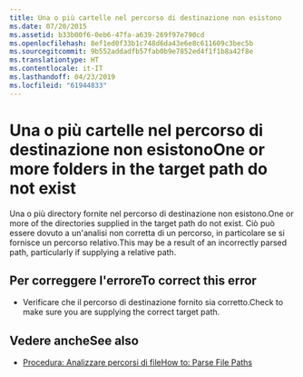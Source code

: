 ```yaml
---
title: Una o più cartelle nel percorso di destinazione non esistono
ms.date: 07/20/2015
ms.assetid: b33b00f6-0eb6-47fa-a639-269f97e790cd
ms.openlocfilehash: 8ef1ed0f33b1c748d6da43e6e8c611609c3bec5b
ms.sourcegitcommit: 9b552addadfb57fab0b9e7852ed4f1f1b8a42f8e
ms.translationtype: HT
ms.contentlocale: it-IT
ms.lasthandoff: 04/23/2019
ms.locfileid: "61944833"
---
```

# <a name="one-or-more-folders-in-the-target-path-do-not-exist"></a><span data-ttu-id="def7e-102">Una o più cartelle nel percorso di destinazione non esistono</span><span class="sxs-lookup"><span data-stu-id="def7e-102">One or more folders in the target path do not exist</span></span>
<span data-ttu-id="def7e-103">Una o più directory fornite nel percorso di destinazione non esistono.</span><span class="sxs-lookup"><span data-stu-id="def7e-103">One or more of the directories supplied in the target path do not exist.</span></span> <span data-ttu-id="def7e-104">Ciò può essere dovuto a un'analisi non corretta di un percorso, in particolare se si fornisce un percorso relativo.</span><span class="sxs-lookup"><span data-stu-id="def7e-104">This may be a result of an incorrectly parsed path, particularly if supplying a relative path.</span></span>  
  
## <a name="to-correct-this-error"></a><span data-ttu-id="def7e-105">Per correggere l'errore</span><span class="sxs-lookup"><span data-stu-id="def7e-105">To correct this error</span></span>  
  
- <span data-ttu-id="def7e-106">Verificare che il percorso di destinazione fornito sia corretto.</span><span class="sxs-lookup"><span data-stu-id="def7e-106">Check to make sure you are supplying the correct target path.</span></span>  
  
## <a name="see-also"></a><span data-ttu-id="def7e-107">Vedere anche</span><span class="sxs-lookup"><span data-stu-id="def7e-107">See also</span></span>

- [<span data-ttu-id="def7e-108">Procedura: Analizzare percorsi di file</span><span class="sxs-lookup"><span data-stu-id="def7e-108">How to: Parse File Paths</span></span>](../../visual-basic/developing-apps/programming/drives-directories-files/how-to-parse-file-paths.md)
